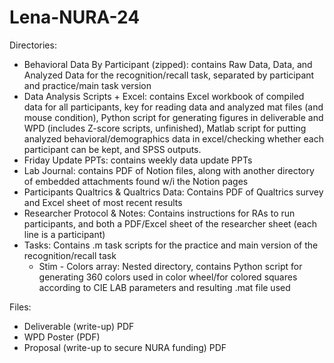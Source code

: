# Lena-NURA-24

Directories:
- Behavioral Data By Participant (zipped): contains Raw Data, Data, and Analyzed Data for the recognition/recall task, separated by participant and practice/main task version
- Data Analysis Scripts + Excel: contains Excel workbook of compiled data for all participants, key for reading data and analyzed mat files (and mouse condition), Python script for generating figures in deliverable and WPD (includes Z-score scripts, unfinished), Matlab script for putting analyzed behavioral/demographics data in excel/checking whether each participant can be kept, and SPSS outputs.
- Friday Update PPTs: contains weekly data update PPTs
- Lab Journal: contains PDF of Notion files, along with another directory of embedded attachments found w/i the Notion pages
- Participants Qualtrics & Qualtrics Data: Contains PDF of Qualtrics survey and Excel sheet of most recent results
- Researcher Protocol & Notes: Contains instructions for RAs to run participants, and both a PDF/Excel sheet of the researcher sheet (each line is a participant)
- Tasks: Contains .m task scripts for the practice and main version of the recognition/recall task
    - Stim - Colors array: Nested directory, contains Python script for generating 360 colors used in color wheel/for colored squares according to CIE LAB parameters and resulting .mat file used
  
Files:
- Deliverable (write-up) PDF
- WPD Poster (PDF)
- Proposal (write-up to secure NURA funding) PDF
